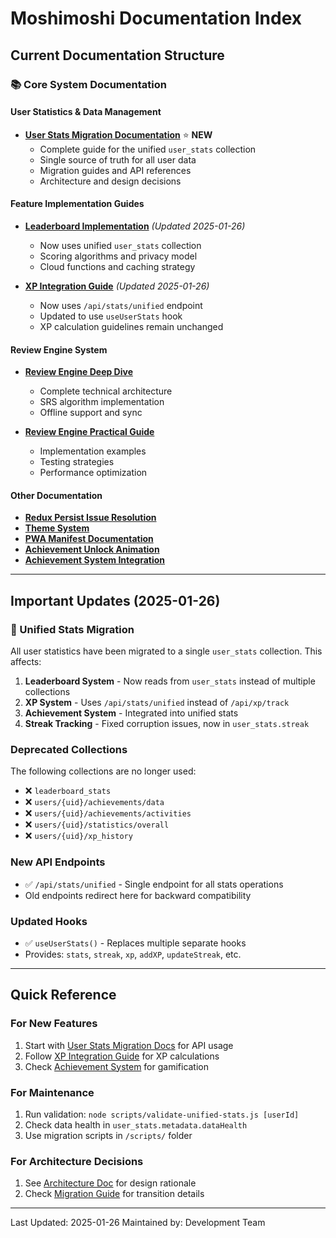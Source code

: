 # Moshimoshi Documentation Index

## Current Documentation Structure

### 📚 Core System Documentation

#### User Statistics & Data Management
- **[User Stats Migration Documentation](/docs/user-stats-migration/README.md)** ⭐ **NEW**
  - Complete guide for the unified `user_stats` collection
  - Single source of truth for all user data
  - Migration guides and API references
  - Architecture and design decisions

#### Feature Implementation Guides
- **[Leaderboard Implementation](/docs/LEADERBOARD_IMPLEMENTATION.md)** *(Updated 2025-01-26)*
  - Now uses unified `user_stats` collection
  - Scoring algorithms and privacy model
  - Cloud functions and caching strategy

- **[XP Integration Guide](/docs/XP_INTEGRATION_GUIDE.md)** *(Updated 2025-01-26)*
  - Now uses `/api/stats/unified` endpoint
  - Updated to use `useUserStats` hook
  - XP calculation guidelines remain unchanged

#### Review Engine System
- **[Review Engine Deep Dive](/docs/REVIEW_ENGINE_DEEP_DIVE.md)**
  - Complete technical architecture
  - SRS algorithm implementation
  - Offline support and sync

- **[Review Engine Practical Guide](/docs/REVIEW_ENGINE_PRACTICAL_GUIDE.md)**
  - Implementation examples
  - Testing strategies
  - Performance optimization

#### Other Documentation
- **[Redux Persist Issue Resolution](/docs/REDUX_PERSIST_ISSUE_RESOLUTION.md)**
- **[Theme System](/docs/root/THEME_SYSTEM.md)**
- **[PWA Manifest Documentation](/docs/PWA_MANIFEST_DOCUMENTATION.md)**
- **[Achievement Unlock Animation](/docs/ACHIEVEMENT_UNLOCK_ANIMATION.md)**
- **[Achievement System Integration](/docs/achievement-system-integration.md)**

---

## Important Updates (2025-01-26)

### 🔄 Unified Stats Migration
All user statistics have been migrated to a single `user_stats` collection. This affects:

1. **Leaderboard System** - Now reads from `user_stats` instead of multiple collections
2. **XP System** - Uses `/api/stats/unified` instead of `/api/xp/track`
3. **Achievement System** - Integrated into unified stats
4. **Streak Tracking** - Fixed corruption issues, now in `user_stats.streak`

### Deprecated Collections
The following collections are no longer used:
- ❌ `leaderboard_stats`
- ❌ `users/{uid}/achievements/data`
- ❌ `users/{uid}/achievements/activities`
- ❌ `users/{uid}/statistics/overall`
- ❌ `users/{uid}/xp_history`

### New API Endpoints
- ✅ `/api/stats/unified` - Single endpoint for all stats operations
- Old endpoints redirect here for backward compatibility

### Updated Hooks
- ✅ `useUserStats()` - Replaces multiple separate hooks
- Provides: `stats`, `streak`, `xp`, `addXP`, `updateStreak`, etc.

---

## Quick Reference

### For New Features
1. Start with [User Stats Migration Docs](/docs/user-stats-migration/API_REFERENCE.md) for API usage
2. Follow [XP Integration Guide](/docs/XP_INTEGRATION_GUIDE.md) for XP calculations
3. Check [Achievement System](/docs/achievement-system-integration.md) for gamification

### For Maintenance
1. Run validation: `node scripts/validate-unified-stats.js [userId]`
2. Check data health in `user_stats.metadata.dataHealth`
3. Use migration scripts in `/scripts/` folder

### For Architecture Decisions
1. See [Architecture Doc](/docs/user-stats-migration/ARCHITECTURE.md) for design rationale
2. Check [Migration Guide](/docs/user-stats-migration/MIGRATION_GUIDE.md) for transition details

---

Last Updated: 2025-01-26
Maintained by: Development Team
